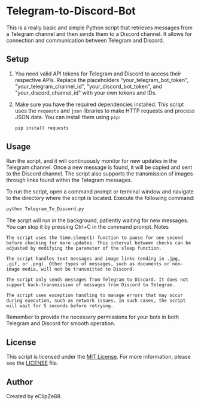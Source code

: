 # Telegram-to-Discord-Bot

This is a really basic and simple Python script that retrieves messages from a Telegram channel and then sends them to a Discord channel. It allows for connection and communication between Telegram and Discord.

## Setup

1. You need valid API tokens for Telegram and Discord to access their respective APIs. Replace the placeholders "your_telegram_bot_token", "your_telegram_channel_id", "your_discord_bot_token", and "your_discord_channel_id" with your own tokens and IDs.

2. Make sure you have the required dependencies installed. This script uses the `requests` and `json` libraries to make HTTP requests and process JSON data. You can install them using `pip`:

   ```bash
   pip install requests

## Usage

Run the script, and it will continuously monitor for new updates in the Telegram channel. Once a new message is found, it will be copied and sent to the Discord channel. The script also supports the transmission of images through links found within the Telegram messages.

To run the script, open a command prompt or terminal window and navigate to the directory where the script is located. Execute the following command:

```bash
python Telegram_To_Discord.py
```

The script will run in the background, patiently waiting for new messages. You can stop it by pressing Ctrl+C in the command prompt.
Notes

    The script uses the time.sleep(1) function to pause for one second before checking for more updates. This interval between checks can be adjusted by modifying the parameter of the sleep function.

    The script handles text messages and image links (ending in .jpg, .gif, or .png). Other types of messages, such as documents or non-image media, will not be transmitted to Discord.

    The script only sends messages from Telegram to Discord. It does not support back-transmission of messages from Discord to Telegram.

    The script uses exception handling to manage errors that may occur during execution, such as network issues. In such cases, the script will wait for 5 seconds before retrying.

Remember to provide the necessary permissions for your bots in both Telegram and Discord for smooth operation.

## License
This script is licensed under the [MIT License](LICENSE). For more information, please see the [LICENSE](LICENSE) file.


## Author

Created by eClipZe88.
